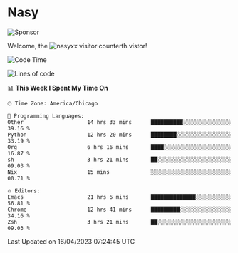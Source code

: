# Nasy

<!--
<p align="center">
<img height="200" src="https://github-readme-stats.vercel.app/api?username=nasyxx&count_private=true&show_icons=true&theme=dracula&include_all_commits=true"/>
<img height="200" src="https://github-readme-stats.vercel.app/api/top-langs/?username=nasyxx&theme=dracula&hide=html,jupyter+notebook&count_private=true&show_icons=true"/>
</p>

  
----------------
-->

![Sponsor](https://img.shields.io/static/v1.svg?label=Sponsor&message=%E2%9D%A4&logo=GitHub&style=flat&color=pink)
 
Welcome, the ![nasyxx visitor counter](https://count.getloli.com/get/@nasyxx?theme=rule34)th vistor!
 
<!--START_SECTION:waka-->
![Code Time](http://img.shields.io/badge/Code%20Time-3%2C400%20hrs%2011%20mins-blue)

![Lines of code](https://img.shields.io/badge/From%20Hello%20World%20I%27ve%20Written-6.2%20million%20lines%20of%20code-blue)

📊 **This Week I Spent My Time On** 

```text
🕑︎ Time Zone: America/Chicago

💬 Programming Languages: 
Other                    14 hrs 33 mins      ██████████░░░░░░░░░░░░░░░   39.16 % 
Python                   12 hrs 20 mins      ████████░░░░░░░░░░░░░░░░░   33.19 % 
Org                      6 hrs 16 mins       ████░░░░░░░░░░░░░░░░░░░░░   16.87 % 
sh                       3 hrs 21 mins       ██░░░░░░░░░░░░░░░░░░░░░░░   09.03 % 
Nix                      15 mins             ░░░░░░░░░░░░░░░░░░░░░░░░░   00.71 % 

🔥 Editors: 
Emacs                    21 hrs 6 mins       ██████████████░░░░░░░░░░░   56.81 % 
Chrome                   12 hrs 41 mins      █████████░░░░░░░░░░░░░░░░   34.16 % 
Zsh                      3 hrs 21 mins       ██░░░░░░░░░░░░░░░░░░░░░░░   09.03 % 
```


 Last Updated on 16/04/2023 07:24:45 UTC
<!--END_SECTION:waka-->

<!-- ![visitors](https://visitor-badge.laobi.icu/badge?page_id=nasyxx.nasyxx) -->

